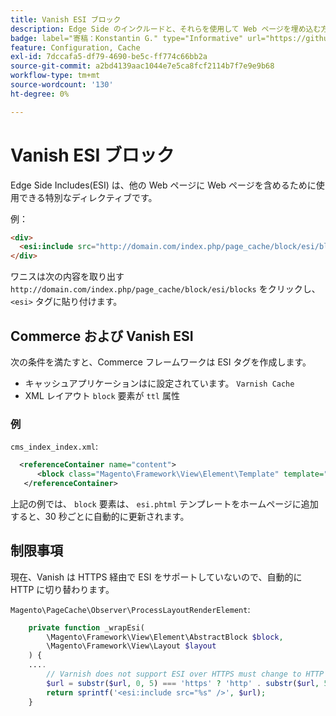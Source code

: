 ```yaml
---
title: Vanish ESI ブロック
description: Edge Side のインクルードと、それらを使用して Web ページを埋め込む方法について説明します。
badge: label="寄稿：Konstantin G." type="Informative" url="https://github.com/goivvy" tooltip="コンスタンティン G."
feature: Configuration, Cache
exl-id: 7dccafa5-df79-4690-be5c-ff774c66bb2a
source-git-commit: a2bd4139aac1044e7e5ca8fcf2114b7f7e9e9b68
workflow-type: tm+mt
source-wordcount: '130'
ht-degree: 0%

---
```


# Vanish ESI ブロック

Edge Side Includes(ESI) は、他の Web ページに Web ページを含めるために使用できる特別なディレクティブです。

例：

```html
<div>
  <esi:include src="http://domain.com/index.php/page_cache/block/esi/blocks"/>
</div>
```

ワニスは次の内容を取り出す `http://domain.com/index.php/page_cache/block/esi/blocks` をクリックし、 `<esi>` タグに貼り付けます。

## Commerce および Vanish ESI

次の条件を満たすと、Commerce フレームワークは ESI タグを作成します。

- キャッシュアプリケーションはに設定されています。 `Varnish Cache`
- XML レイアウト `block` 要素が `ttl` 属性

### 例

`cms_index_index.xml`:

```xml
  <referenceContainer name="content">
      <block class="Magento\Framework\View\Element\Template" template="Magento_Paypal::esi.phtml" ttl="30"/>
   </referenceContainer>
```

上記の例では、 `block` 要素は、 `esi.phtml` テンプレートをホームページに追加すると、30 秒ごとに自動的に更新されます。

## 制限事項

現在、Vanish は HTTPS 経由で ESI をサポートしていないので、自動的に HTTP に切り替わります。

`Magento\PageCache\Observer\ProcessLayoutRenderElement`:

```php
    private function _wrapEsi(
        \Magento\Framework\View\Element\AbstractBlock $block,
        \Magento\Framework\View\Layout $layout
    ) {
    ....
        // Varnish does not support ESI over HTTPS must change to HTTP
        $url = substr($url, 0, 5) === 'https' ? 'http' . substr($url, 5) : $url;
        return sprintf('<esi:include src="%s" />', $url);
    }
```
